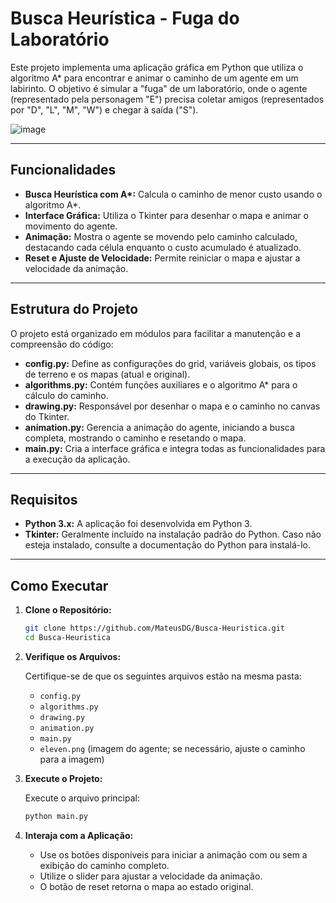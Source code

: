 # Busca Heurística - Fuga do Laboratório

Este projeto implementa uma aplicação gráfica em Python que utiliza o algoritmo A* para encontrar e animar o caminho de um agente em um labirinto. O objetivo é simular a "fuga" de um laboratório, onde o agente (representado pela personagem "E") precisa coletar amigos (representados por "D", "L", "M", "W") e chegar à saída ("S").

![image](https://github.com/user-attachments/assets/ea129d04-d251-4094-82dc-81392d4458d2)

---

## Funcionalidades

- **Busca Heurística com A\*:** Calcula o caminho de menor custo usando o algoritmo A*.
- **Interface Gráfica:** Utiliza o Tkinter para desenhar o mapa e animar o movimento do agente.
- **Animação:** Mostra o agente se movendo pelo caminho calculado, destacando cada célula enquanto o custo acumulado é atualizado.
- **Reset e Ajuste de Velocidade:** Permite reiniciar o mapa e ajustar a velocidade da animação.

---

## Estrutura do Projeto

O projeto está organizado em módulos para facilitar a manutenção e a compreensão do código:

- **config.py:** Define as configurações do grid, variáveis globais, os tipos de terreno e os mapas (atual e original).
- **algorithms.py:** Contém funções auxiliares e o algoritmo A* para o cálculo do caminho.
- **drawing.py:** Responsável por desenhar o mapa e o caminho no canvas do Tkinter.
- **animation.py:** Gerencia a animação do agente, iniciando a busca completa, mostrando o caminho e resetando o mapa.
- **main.py:** Cria a interface gráfica e integra todas as funcionalidades para a execução da aplicação.

---

## Requisitos

- **Python 3.x:** A aplicação foi desenvolvida em Python 3.
- **Tkinter:** Geralmente incluído na instalação padrão do Python. Caso não esteja instalado, consulte a documentação do Python para instalá-lo.

---

## Como Executar

1. **Clone o Repositório:**

   ```bash
   git clone https://github.com/MateusDG/Busca-Heuristica.git
   cd Busca-Heuristica
   ```

2. **Verifique os Arquivos:**

   Certifique-se de que os seguintes arquivos estão na mesma pasta:
   
   - `config.py`
   - `algorithms.py`
   - `drawing.py`
   - `animation.py`
   - `main.py`
   - `eleven.png` (imagem do agente; se necessário, ajuste o caminho para a imagem)

3. **Execute o Projeto:**

   Execute o arquivo principal:
   
   ```bash
   python main.py
   ```

4. **Interaja com a Aplicação:**

   - Use os botões disponíveis para iniciar a animação com ou sem a exibição do caminho completo.
   - Utilize o slider para ajustar a velocidade da animação.
   - O botão de reset retorna o mapa ao estado original.
